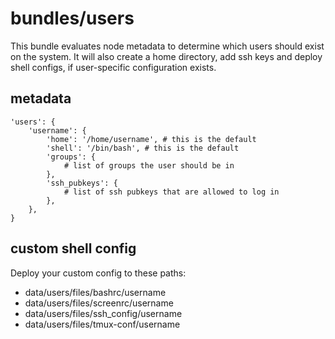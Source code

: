 # bundles/users

This bundle evaluates node metadata to determine which users should
exist on the system.
It will also create a home directory, add ssh keys and deploy shell
configs, if user-specific configuration exists.

## metadata
    'users': {
        'username': {
            'home': '/home/username', # this is the default
            'shell': '/bin/bash', # this is the default
            'groups': {
                # list of groups the user should be in
            },
            'ssh_pubkeys': {
                # list of ssh pubkeys that are allowed to log in
            },
        },
    }

## custom shell config
Deploy your custom config to these paths:

* data/users/files/bashrc/username
* data/users/files/screenrc/username
* data/users/files/ssh_config/username
* data/users/files/tmux-conf/username
